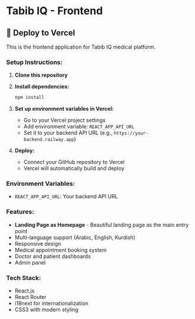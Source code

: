 # Tabib IQ - Frontend

## 🚀 Deploy to Vercel

This is the frontend application for Tabib IQ medical platform.

### Setup Instructions:

1. **Clone this repository**
2. **Install dependencies:**
   ```bash
   npm install
   ```

3. **Set up environment variables in Vercel:**
   - Go to your Vercel project settings
   - Add environment variable: `REACT_APP_API_URL`
   - Set it to your backend API URL (e.g., `https://your-backend.railway.app`)

4. **Deploy:**
   - Connect your GitHub repository to Vercel
   - Vercel will automatically build and deploy

### Environment Variables:
- `REACT_APP_API_URL`: Your backend API URL

### Features:
- **Landing Page as Homepage** - Beautiful landing page as the main entry point
- Multi-language support (Arabic, English, Kurdish)
- Responsive design
- Medical appointment booking system
- Doctor and patient dashboards
- Admin panel

### Tech Stack:
- React.js
- React Router
- i18next for internationalization
- CSS3 with modern styling 